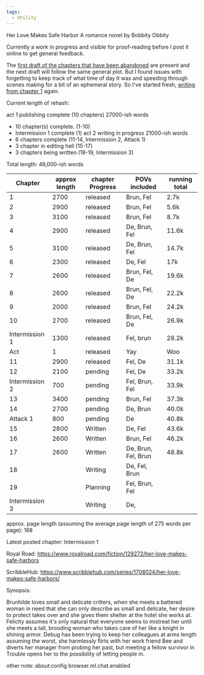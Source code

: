 ```yaml
---
tags:
  - Utility
---
```

Her Love Makes Safe Harbor
A romance novel by Bobbity Obbity

Currently a work in progress and visible for proof-reading before I post it online to get general feedback.

The [first draft of the chapters that have been abandoned](https://github.com/RobbingSpree/HLMSH-Novel/blob/main/chapters_as_imported/Chapter0.md) are present and the next draft will follow the same general plot. 
But I found issues with forgetting to keep track of what time of day it was and speeding through scenes making for a bit of an ephemeral story.
So I've started fresh, [writing from chapter 1](https://github.com/RobbingSpree/HLMSH-Novel/blob/main/new%20chapters%202nd%20attempt/Chapter%201.md) again.

Current length of rehash:

act 1 publishing complete (10 chapters) 27000-ish words
- 10 chapter(s) complete. (1-10)
- Intermission 1 complete (1)
act 2 writing in progress 21000-ish words
- 6 chapters complete (11-14, Intermission 2, Attack 1)
- 3 chapter in editing hell (15-17)
- 3 chapters being written (18-19, Intermission 3)

Total length: 46,000-ish words

| Chapter        | approx length | chapter Progress | POVs included       | running total |
| -------------- | ------------- | ---------------- | ------------------- | ------------- |
| 1              | 2700          | released         | Brun, Fel           | 2.7k          |
| 2              | 2900          | released         | Brun, Fel           | 5.6k          |
| 3              | 3100          | released         | Brun, Fel           | 8.7k          |
| 4              | 2900          | released         | De, Brun, Fel       | 11.6k         |
| 5              | 3100          | released         | De, Brun, Fel       | 14.7k         |
| 6              | 2300          | released         | De, Fel             | 17k           |
| 7              | 2600          | released         | Brun, Fel, De       | 19.6k         |
| 8              | 2600          | released         | Brun, Fel, De       | 22.2k         |
| 9              | 2000          | released         | Brun, Fel           | 24.2k         |
| 10             | 2700          | released         | Brun, Fel, De       | 26.9k         |
| Intermission 1 | 1300          | released         | Fel, brun           | 28.2k         |
| Act            | 1             | released         | Yay                 | Woo           |
| 11             | 2900          | released         | Fel, De             | 31.1k         |
| 12             | 2100          | pending          | Fel, De             | 33.2k         |
| Intermission 2 | 700           | pending          | Fel, Brun, Fel      | 33.9k         |
| 13             | 3400          | pending          | Brun, Fel           | 37.3k         |
| 14             | 2700          | pending          | De, Brun            | 40.0k         |
| Attack 1       | 800           | pending          | De                  | 40.8k         |
| 15             | 2800          | Written          | De, Fel             | 43.6k         |
| 16             | 2600          | Written          | Brun, Fel           | 46.2k         |
| 17             | 2600          | Written          | De, Brun, Fel, Brun | 48.8k         |
| 18             |               | Writing          | De, Fel, Brun       |               |
| 19             |               | Planning         | Fel, Brun, Fel      |               |
| Intermission 3 |               | Writing          | De,                 |               |
approx. page length (assuming the average page length of 275 words per page): 168

Latest posted chapter: 
Intermission 1

Royal Road: https://www.royalroad.com/fiction/129272/her-love-makes-safe-harbors

ScribbleHub: https://www.scribblehub.com/series/1708024/her-love-makes-safe-harbors/

Synopsis:

Brunhilde loves small and delicate critters, when she meets a battered woman in need that she can only describe as small and delicate, her desire to protect takes over and she gives them shelter at the hotel she works at.
Felicity assumes it's only natural that everyone seems to mistreat her until she meets a tall, brooding woman who takes care of her like a knight in shining armor.
Debug has been trying to keep her colleagues at arms length assuming the worst, she harmlessly flirts with her work friend Bee and diverts her manager from probing her past, but meeting a fellow survivor in Trouble opens her to the possibility of letting people in.


other note:
about:config
browser.ml.chat.enabled